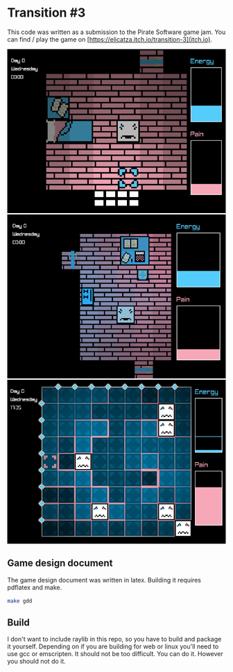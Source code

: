 # Transition #3
This code was written as a submission to the Pirate Software game jam.
You can find / play the game on [https://elicatza.itch.io/transition-3](itch.io).

![Bedroom](./assets/screenshot_room.png)
![Livingroom](./assets/screenshot_main.png)
![Puzzle](./assets/screenshot_puzzle.png)

## Game design document

The game design document was written in latex. Building it requires pdflatex
and make.

```bash
make gdd
```

## Build
I don't want to include raylib in this repo, so you have to build and package
it yourself. Depending on if you are building for web or linux you'll need to
use gcc or emscripten. It should not be too difficult. You can do it. However
you should not do it.
